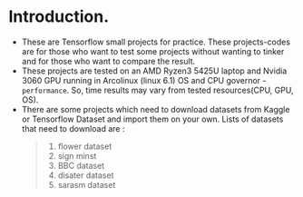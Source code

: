 # Introduction. 
* These are Tensorflow small projects for practice. These projects-codes are for those who want to test some projects without wanting to tinker and for those who want to compare the result. 
* These projects are tested on an AMD Ryzen3 5425U laptop and Nvidia 3060 GPU running in Arcolinux (linux 6.1) OS and CPU governor - `performance`. So, time results may vary from tested resources(CPU, GPU, OS).
*  There are some projects which need to download datasets from Kaggle or Tensorflow Dataset and import them on your own. Lists of datasets that need to download are :
    > 1. flower dataset
    > 2. sign minst
    > 3. BBC dataset
    > 4. disater dataset 
    > 5. sarasm dataset  

